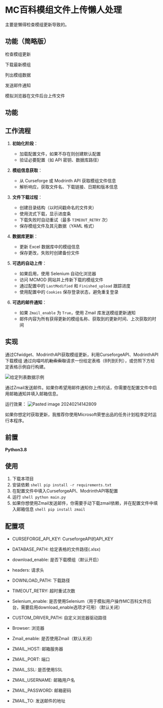 # MC百科模组文件上传懒人处理
主要是懒得检查模组更新导致的。
## 功能（简略版）
检查模组更新

下载最新模组

列出模组数据

发送邮件通知

模拟浏览器在文件后台上传文件

## 功能

## 工作流程

1. **初始化阶段**：
   - 加载配置文件，如果不存在则创建默认配置
   - 验证必要配置（如 API 密钥、数据库路径）

2. **模组信息获取**：
   - 从 Curseforge 或 Modrinth API 获取模组文件信息
   - 解析响应，获取文件名、下载链接、日期和版本信息

3. **文件下载过程**：
   - 创建目录结构（以时间戳命名的文件夹）
   - 使用流式下载，显示进度条
   - 下载失败时自动重试（最多 `TIMEOUT_RETRY` 次）
   - 保存模组文件及其元数据（YAML 格式）

4. **数据库更新**：
   - 更新 Excel 数据库中的模组信息
   - 保存更改，失败时创建备份文件

5. **可选的自动上传**：
   - 如果启用，使用 Selenium 自动化浏览器
   - 访问 MCMOD 网站并上传新下载的模组文件
   - 通过配置中的 `LastModified` 和 `Finished_upload` 跟踪进度
   - 使用配置中的 `Cookies` 保存登录状态，避免重复登录

6. **可选的邮件通知**：
   - 如果 `Zmail_enable` 为 `True`，使用 Zmail 库发送模组更新通知
   - 邮件内容为所有获得更新的模组名称、获取到的更新时间、上次获取的时间

## 实现
通过Cfwidget、ModrinthAPI获取模组更新，利用CurseforgeAPI、ModrinthAPI下载模组
通过向喵呜机~~勒索索取~~请求一份给定表格（B列到E列），或仿照下方给定表格示例自行构建。

![给定列表数据示例](https://github.com/IBeiKui/MCMOD-mod-updater/assets/50074117/0a1f0fb3-12ae-4f92-b429-7d1b5c61e7df)

通过Zmail发送邮件。如果你希望用邮件通知你上传的话，你需要在配置文件中启用邮箱通知并填入邮箱信息。

运行效果：
![Pasted image 20240214142809](https://github.com/IBeiKui/MCMOD-mod-updater/assets/50074117/116e2e48-403b-40d8-90ea-822ebcc99665)

如果你想定时获取更新，我推荐你使用Microsoft荣誉出品的任务计划程序定时运行本程序。

## 前置
**Python3.8**

## 使用
1. 下载本项目
2. 安装依赖
```shell pip install -r requirements.txt```
3. 在配置文件中填入CurseforgeAPI、ModrinthAPI等配置
4. 运行
```shell python main.py```
5. 如果你想使用Zmail发送邮件，你需要手动下载zmail依赖，并在配置文件中填入邮箱信息
```shell pip install zmail```

## 配置项
- CURSEFORGE_API_KEY: CurseforgeAPI的API_KEY
- DATABASE_PATH: 给定表格的文件路径(.xlsx)


- download_enable: 是否下载模组（默认开启）
- headers: 请求头
- DOWNLOAD_PATH: 下载路径
- TIMEOUT_RETRY: 超时重试次数


- Selenium_enable: 是否使用Selenium（用于模拟用户操作MC百科文件后台，需要启用download_enable选项才可用）（默认关闭）
- CUSTOM_DRIVER_PATH: 自定义浏览器驱动路径
- Browser: 浏览器


- Zmail_enable: 是否使用Zmail（默认关闭）
- ZMAIL_HOST: 邮箱服务器
- ZMAIL_PORT: 端口
- ZMAIL_SSL: 是否使用SSL
- ZMAIL_USERNAME: 邮箱用户名
- ZMAIL_PASSWORD: 邮箱密码
- ZMAIL_TO: 发送邮件的地址

